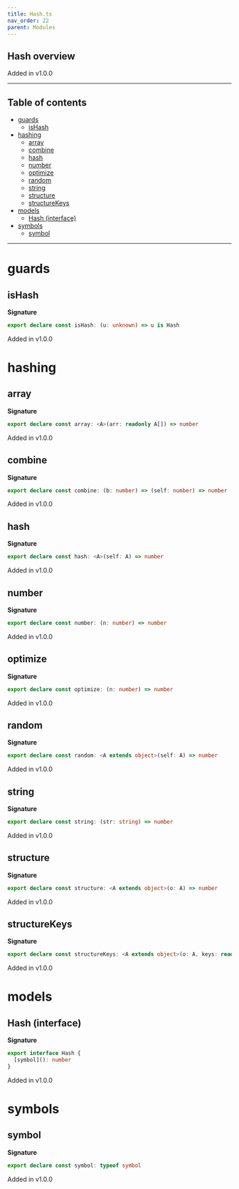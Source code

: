 ```yaml
---
title: Hash.ts
nav_order: 22
parent: Modules
---
```


## Hash overview

Added in v1.0.0

---

<h2 class="text-delta">Table of contents</h2>

- [guards](#guards)
  - [isHash](#ishash)
- [hashing](#hashing)
  - [array](#array)
  - [combine](#combine)
  - [hash](#hash)
  - [number](#number)
  - [optimize](#optimize)
  - [random](#random)
  - [string](#string)
  - [structure](#structure)
  - [structureKeys](#structurekeys)
- [models](#models)
  - [Hash (interface)](#hash-interface)
- [symbols](#symbols)
  - [symbol](#symbol)

---

# guards

## isHash

**Signature**

```ts
export declare const isHash: (u: unknown) => u is Hash
```

Added in v1.0.0

# hashing

## array

**Signature**

```ts
export declare const array: <A>(arr: readonly A[]) => number
```

Added in v1.0.0

## combine

**Signature**

```ts
export declare const combine: (b: number) => (self: number) => number
```

Added in v1.0.0

## hash

**Signature**

```ts
export declare const hash: <A>(self: A) => number
```

Added in v1.0.0

## number

**Signature**

```ts
export declare const number: (n: number) => number
```

Added in v1.0.0

## optimize

**Signature**

```ts
export declare const optimize: (n: number) => number
```

Added in v1.0.0

## random

**Signature**

```ts
export declare const random: <A extends object>(self: A) => number
```

Added in v1.0.0

## string

**Signature**

```ts
export declare const string: (str: string) => number
```

Added in v1.0.0

## structure

**Signature**

```ts
export declare const structure: <A extends object>(o: A) => number
```

Added in v1.0.0

## structureKeys

**Signature**

```ts
export declare const structureKeys: <A extends object>(o: A, keys: readonly (keyof A)[]) => number
```

Added in v1.0.0

# models

## Hash (interface)

**Signature**

```ts
export interface Hash {
  [symbol](): number
}
```

Added in v1.0.0

# symbols

## symbol

**Signature**

```ts
export declare const symbol: typeof symbol
```

Added in v1.0.0
